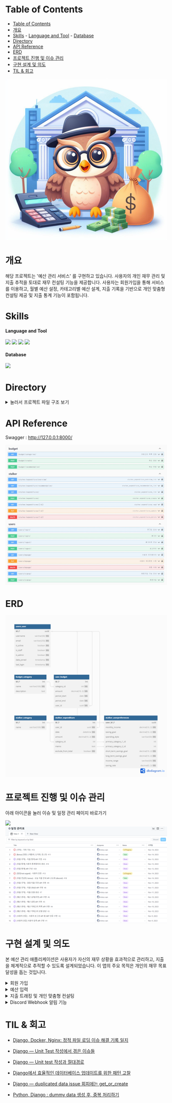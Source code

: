 # Table of Contents
- [Table of Contents](#table-of-contents)
- [개요](#개요)
- [Skills](#skills)
      - [Language and Tool](#language-and-tool)
      - [Database](#database)
- [Directory](#directory)
- [API Reference](#api-reference)
- [ERD](#erd)
- [프로젝트 진행 및 이슈 관리](#프로젝트-진행-및-이슈-관리)
- [구현 설계 및 의도](#구현-설계-및-의도)
- [TIL \& 회고](#til--회고)

![head-image](assets/images/head-image.jpg)


# 개요
해당 프로젝트는 '예산 관리 서비스' 를 구현하고 있습니다. 사용자의 개인 재무 관리 및 지출 추적을 토대로 재무 컨설팅 기능을 제공합니다. 사용자는 회원가입을 통해 서비스를 이용하고, 월별 예산 설정, 카테고리별 예산 설계, 지출 기록을 기반으로 개인 맞춤형 컨설팅 제공 및 지출 통계 기능이 포함됩니다.

# Skills
#### Language and Tool

<img src="https://img.shields.io/badge/django-092E20?style=for-the-badge&logo=django&logoColor=white">
<img src="https://img.shields.io/badge/python-3776AB?style=for-the-badge&logo=python&logoColor=white">
<img src="https://img.shields.io/badge/swagger-85EA2D?style=for-the-badge&logo=swagger&logoColor=white">
<img src="https://img.shields.io/badge/jwt-000000?style=for-the-badge&logo=jwt&logoColor=white">

#### Database

<img src="https://img.shields.io/badge/postgresql-4169E1?style=for-the-badge&logo=postgresql&logoColor=white">

# Directory
<details>
<summary>눌러서 프로젝트 파일 구조 보기</summary>
<pre>
budget-mgt-service
├─ .gitignore
├─ assets
│  └─ images
│     ├─ moneydb.png
│     ├─ moneydb_erd.png
│     └─ swagger.png
├─ budget
│  ├─ admin.py
│  ├─ apps.py
│  ├─ migrations
│  │  ├─ 0001_initial.py
│  │  ├─ 0002_alter_budgetcategory_name.py
│  │  └─ __init__.py
│  ├─ models.py
│  ├─ serializers.py
│  ├─ tests.py
│  ├─ urls.py
│  ├─ views.py
│  └─ __init__.py
├─ core
│  ├─ asgi.py
│  ├─ settings.py
│  ├─ urls.py
│  ├─ wsgi.py
│  └─ __init__.py
├─ dummy.py
├─ LICENSE
├─ manage.py
├─ README.md
├─ requirements.txt
├─ stalker
│  ├─ admin.py
│  ├─ apps.py
│  ├─ migrations
│  │  ├─ 0001_initial.py
│  │  ├─ 0002_userpreferences_income_range_and_more.py
│  │  └─ __init__.py
│  ├─ models.py
│  ├─ serializers.py
│  ├─ tests.py
│  ├─ urls.py
│  ├─ views.py
│  └─ __init__.py
├─ swagger.py
└─ users
   ├─ admin.py
   ├─ apps.py
   ├─ manager.py
   ├─ migrations
   │  ├─ 0001_initial.py
   │  └─ __init__.py
   ├─ models.py
   ├─ serializers.py
   ├─ tests.py
   ├─ urls.py
   ├─ views.py
   └─ __init__.py
</pre>
</details>

# API Reference
Swagger : http://127.0.0.1:8000/

![api](assets/images/swagger.png)

# ERD
![ERD](assets/images/moneydb_erd.png)


# 프로젝트 진행 및 이슈 관리
아래 아이콘을 눌러 이슈 및 일정 관리 페이지 바로가기

<a href="https://github.com/users/mireu-san/projects/5">
    <img src="https://img.shields.io/badge/github-000000?style=for-the-badge&logo=github&logoColor=white">
</a>
<a href="https://github.com/users/mireu-san/projects/5">
    <img src="assets/images/planner.png" alt="프로젝트 관리">
</a>

# 구현 설계 및 의도

본 예산 관리 애플리케이션은 사용자가 자신의 재무 상황을 효과적으로 관리하고, 지출을 체계적으로 추적할 수 있도록 설계되었습니다. 이 앱의 주요 목적은 개인의 재무 목표 달성을 돕는 것입니다.

<details>
<summary>회원 가입</summary>
<pre>
본 애플리케이션에서는 간단한 회원가입 절차를 통해 사용자가 서비스를 이용할 수 있습니다. 사용자는 `계정명`과 `패스워드`를 입력하여 가입하며, 이후 JWT를 통한 인증 방식을 통해 안전한 서비스 이용이 가능합니다.
</pre>
</details>

<details>
<summary>예산 입력</summary>
<pre>
사용자는 월별 총 예산을 설정할 수 있으며, 다양한 지출 카테고리(예: 식비, 교통비 등)에 대해 예산을 배분할 수 있습니다. 시스템은 사용자가 예산 설정에 어려움을 겪을 때, 카테고리별 예산을 자동으로 추천하는 기능을 제공합니다.
</pre>
</details>

<details>
<summary>지출 트래킹 및 개인 맞춤형 컨설팅</summary>
<pre>
사용자는 지출 내역을 기록하고 이를 카테고리별로 관리할 수 있습니다. 애플리케이션은 월별 또는 주별 예산 설정을 기준으로 하여 현재 소비 가능한 금액을 안내하고, 매일 발생한 지출을 카테고리별로 분석해 제공합니다.
</pre>
</details>

<details>
<summary>Discord Webhook 알림 기능</summary>
<pre>
사용자는 매일 아침 예산 관련 정보를 Discord를 통해 받아볼 수 있는 옵션을 선택할 수 있습니다. 이는 사용자가 재정 관리에 더욱 적극적으로 참여하도록 독려하는데 유용합니다.
</pre>
</details>


# TIL & 회고
- [Django, Docker, Nginx: 정적 파일 로딩 이슈 해결 기록 일지](https://medium.com/@bellwoan/django-docker-nginx-%EC%A0%95%EC%A0%81-%ED%8C%8C%EC%9D%BC-%EB%A1%9C%EB%94%A9-%EC%9D%B4%EC%8A%88-%ED%95%B4%EA%B2%B0-%EA%B8%B0%EB%A1%9D-%EC%9D%BC%EC%A7%80-7954987b33ba)

- [Django — Unit Test 작성에서 겪은 이슈들](https://medium.com/@bellwoan/django-unit-test-%EC%9E%91%EC%84%B1%EC%97%90%EC%84%9C-%EA%B2%AA%EC%9D%80-%EC%9D%B4%EC%8A%88%EB%93%A4-ea4f7da18390)

- [Django — Unit test 작성과 절대경로](https://medium.com/@bellwoan/django-unit-test-%EC%9E%91%EC%84%B1%EA%B3%BC-%EC%A0%88%EB%8C%80%EA%B2%BD%EB%A1%9C-5c7f4d6dfea9)

- [Django에서 효율적인 데이터베이스 업데이트를 위한 패턴 고찰](https://medium.com/@bellwoan/django%EC%97%90%EC%84%9C-%ED%9A%A8%EC%9C%A8%EC%A0%81%EC%9D%B8-%EB%8D%B0%EC%9D%B4%ED%84%B0%EB%B2%A0%EC%9D%B4%EC%8A%A4-%EC%97%85%EB%8D%B0%EC%9D%B4%ED%8A%B8%EB%A5%BC-%EC%9C%84%ED%95%9C-%ED%8C%A8%ED%84%B4-%EA%B3%A0%EC%B0%B0-a3cdc2d22d8a)

- [Django — duplicated data issue 회피에는 get_or_create](https://medium.com/@bellwoan/django-duplicated-data-issue-%ED%9A%8C%ED%94%BC%EC%97%90%EB%8A%94-get-or-create-643a1c8d00c6)

- [Python, Django : dummy data 생성 후, 중복 처리하기](https://medium.com/@bellwoan/python-django-dummy-data-%EC%83%9D%EC%84%B1-%ED%9B%84-%EC%A4%91%EB%B3%B5-%EC%B2%98%EB%A6%AC%ED%95%98%EA%B8%B0-266a3b8fffba)